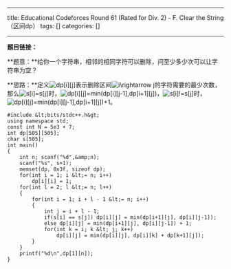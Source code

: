 
--- 
title:  Educational Codeforces Round 61 (Rated for Div. 2) - F. Clear the String（区间dp） 
tags: []
categories: [] 

---
**题目链接：**

**题意：**给你一个字符串，相邻的相同字符可以删除，问至少多少次可以让字符串为空？

**思路：**定义<img alt="dp[i][j]" class="mathcode" src="https://private.codecogs.com/gif.latex?dp%5Bi%5D%5Bj%5D">表示删除区间<img alt="i\rightarrow j" class="mathcode" src="https://private.codecogs.com/gif.latex?i%5Crightarrow%20j">的字符需要的最少次数，那么<img alt="s[i]=s[j]" class="mathcode" src="https://private.codecogs.com/gif.latex?s%5Bi%5D%3Ds%5Bj%5D">时，<img alt="dp[i][j]=min(dp[i][j-1],dp[i+1][j])" class="mathcode" src="https://private.codecogs.com/gif.latex?dp%5Bi%5D%5Bj%5D%3Dmin%28dp%5Bi%5D%5Bj-1%5D%2Cdp%5Bi&amp;plus;1%5D%5Bj%5D%29">，<img alt="s[i]!=s[j]" class="mathcode" src="https://private.codecogs.com/gif.latex?s%5Bi%5D%21%3Ds%5Bj%5D">时，<img alt="dp[i][j]=min(dp[i][j-1],dp[i+1][j])+1" class="mathcode" src="https://private.codecogs.com/gif.latex?dp%5Bi%5D%5Bj%5D%3Dmin%28dp%5Bi%5D%5Bj-1%5D%2Cdp%5Bi&amp;plus;1%5D%5Bj%5D%29&amp;plus;1">。

```
#include &lt;bits/stdc++.h&gt;
using namespace std;
const int N = 5e3 + 7;
int dp[505][505];
char s[505];
int main()
{
    int n; scanf("%d",&amp;n);
    scanf("%s", s+1);
    memset(dp, 0x3f, sizeof dp);
    for(int i = 1; i &lt;= n; i++)
        dp[i][i] = 1;
    for(int l = 2; l &lt;= n; l++)
    {
        for(int i = 1; i + l - 1 &lt;= n; i++)
        {
            int j = i + l - 1;
            if(s[i] == s[j]) dp[i][j] = min(dp[i+1][j], dp[i][j-1]);
            else dp[i][j] = min(dp[i+1][j], dp[i][j-1]) + 1;
            for(int k = i; k &lt; j; k++)
                dp[i][j] = min(dp[i][j], dp[i][k] + dp[k+1][j]);
        }
    }
    printf("%d\n",dp[1][n]);
}
```

 
